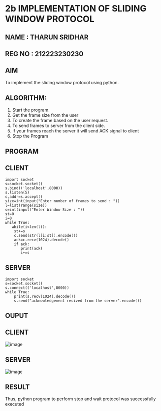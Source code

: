 # 2b IMPLEMENTATION OF SLIDING WINDOW PROTOCOL

## NAME : THARUN SRIDHAR 
## REG NO : 212223230230
 
## AIM
To implement the sliding window protocol using python.

## ALGORITHM:
1. Start the program.
2. Get the frame size from the user
3. To create the frame based on the user request.
4. To send frames to server from the client side.
5. If your frames reach the server it will send ACK signal to client
6. Stop the Program
   
## PROGRAM
## CLIENT 
```
import socket
s=socket.socket()
s.bind(('localhost',8000))
s.listen(5)
c,addr=s.accept()
size=int(input("Enter number of frames to send : "))
l=list(range(size))
s=int(input("Enter Window Size : "))
st=0
i=0
while True:
   while(i<len(l)):
    st+=s
    c.send(str(l[i:st]).encode())
    ack=c.recv(1024).decode()
    if ack:
       print(ack)
       i+=s
```

## SERVER 
```
import socket
s=socket.socket()
s.connect(('localhost',8000))
while True: 
    print(s.recv(1024).decode())
    s.send("acknowledgement recived from the server".encode())
```

## OUPUT
## CLIENT 
![image](https://github.com/user-attachments/assets/8f81c09a-a27a-4595-9e22-30740956593a)

## SERVER 
![image](https://github.com/user-attachments/assets/4e11fdeb-77c2-42df-8649-8c8c5765a5ab)

## RESULT
Thus, python program to perform stop and wait protocol was successfully executed
